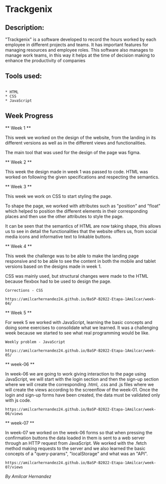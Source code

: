 # Trackgenix

## Description:


"Trackgenix" is a software developed to record the hours worked by each employee in different projects and teams. It has important features for managing resources and employee roles. This software also manages to manage work teams, in this way it helps at the time of decision making to enhance the productivity of companies  

## Tools used:

```

* HTML
* CSS
* JavaScript

```

## Week Progress

** Week 1 **

This week we worked on the design of the website, from the landing in its different versions as well as in the different views and functionalities.

The main tool that was used for the design of the page was figma.

** Week 2 **

This week the design made in week 1 was passed to code. HTML was worked on following the given specifications and respecting the semantics.

** Week 3 ** 

This week we work on CSS to start styling the page.

To shape the page, we worked with attributes such as "position" and "float" which helped to position the different elements in their corresponding places and then use the other attributes to style the page.

It can be seen that the semantics of HTML are now taking shape, this allows us to see in detail the functionalities that the website offers us, from social media icons and informative text to linkable buttons.

** Week 4 **

This week the challenge was to be able to make the landing page responsive and to be able to see the content in both the mobile and tablet versions based on the designs made in week 1.

CSS was mainly used, but structural changes were made to the HTML because flexbox had to be used to design the page.

```
Corrections - CSS

https://amilcarhernandez24.github.io/BaSP-B2022-Etapa-1Amilcar/week-04/
```

** Week 5 **

For week 5 we worked with JavaScript, learning the basic concepts and doing some exercises to consolidate what we learned. It was a challenging week because we started to see what real programming would be like.

```
Weekly problem - JavaScript

https://amilcarhernandez24.github.io/BaSP-B2022-Etapa-1Amilcar/week-05/
```
** week-06 **

In week-06 we are going to work giving interaction to the page using JavaScript, we will start with the login section and then the sign-up section where we will create the corresponding .html, .css and .js files where we will create the views according to the screenflow of the week-01. Once the login and sign-up forms have been created, the data must be validated only with js code.

```
https://amilcarhernandez24.github.io/BaSP-B2022-Etapa-1Amilcar/week-06/views
```
** week-07 **


In week-07 we worked on the week-06 forms so that when pressing the confirmation buttons the data loaded in them is sent to a web server through an HTTP request from JavaScript. We worked with the .fetch method making requests to the server and we also learned the basic concepts of a "query-params", "localStorage" and what was an "API".

```
https://amilcarhernandez24.github.io/BaSP-B2022-Etapa-1Amilcar/week-07/views
```
_By Amilcar Hernandez_